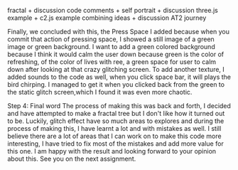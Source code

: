 fractal + discussion
code comments + self portrait + discussion
three.js example + c2.js example
combining ideas + discussion
AT2 journey


Finally, we concluded with this, the Press Space I added because when you commit that action of pressing space, I showed a still image of a green image or green background. I want to add a green colored background because I think it would calm the user down because green is the color of refreshing, of the color of lives with ree, a green space for user to calm down after looking at that crazy glitching screen. To add another texture, I added sounds to the code as well, when you click space bar, it will plays the bird chirping. I managed to get it when you clicked back from the green to the static glitch screen,which I found it was even more chaotic. 

Step 4: Final word
The process of making this was back and forth, I decided and have attempted to make a fractal tree but I don't like how it turned out to be. Luckily, glitch effect have so much areas to explores and during the process of making this, I have learnt a lot and with mistakes as well. I still believe there are a lot of areas that I can work on to make this code more interesting, I have tried to fix most of the mistakes and add more value for this one. I am happy with the result and looking forward to your opinion about this. See you on the next assignment.
